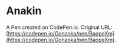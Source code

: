 # Anakin

A Pen created on CodePen.io. Original URL: [https://codepen.io/Gonzoka/pen/BaopeXm](https://codepen.io/Gonzoka/pen/BaopeXm).


